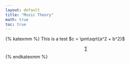 ```yaml
---
layout: default
title: "Music Theory"
math: true
toc: true
---
```


{% katexmm %}
This is a test $c = \pm\sqrt{a^2 + b^2}$

$$
\sum
$$
{% endkatexmm %}
